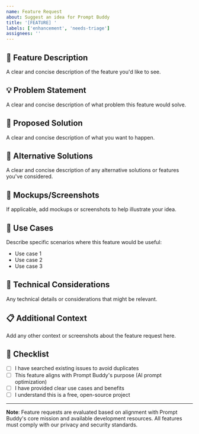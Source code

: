```yaml
---
name: Feature Request
about: Suggest an idea for Prompt Buddy
title: '[FEATURE] '
labels: ['enhancement', 'needs-triage']
assignees: ''
---
```


## 🚀 Feature Description
A clear and concise description of the feature you'd like to see.

## 💡 Problem Statement
A clear and concise description of what problem this feature would solve.

## 🎯 Proposed Solution
A clear and concise description of what you want to happen.

## 🔄 Alternative Solutions
A clear and concise description of any alternative solutions or features you've considered.

## 📸 Mockups/Screenshots
If applicable, add mockups or screenshots to help illustrate your idea.

## 🎨 Use Cases
Describe specific scenarios where this feature would be useful:
- Use case 1
- Use case 2
- Use case 3

## 🔧 Technical Considerations
Any technical details or considerations that might be relevant.

## 📋 Additional Context
Add any other context or screenshots about the feature request here.

## 📝 Checklist
- [ ] I have searched existing issues to avoid duplicates
- [ ] This feature aligns with Prompt Buddy's purpose (AI prompt optimization)
- [ ] I have provided clear use cases and benefits
- [ ] I understand this is a free, open-source project

---

**Note**: Feature requests are evaluated based on alignment with Prompt Buddy's core mission and available development resources. All features must comply with our privacy and security standards. 
